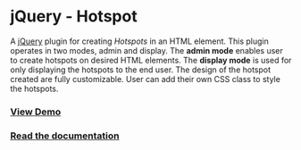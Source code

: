 jQuery - Hotspot
================

A [jQuery](http://www.jquery.com) plugin for creating *Hotspots* in an HTML element. This plugin operates in two modes, admin and display. The **admin mode** enables user to create hotspots on desired HTML elements. The **display mode** is used for only displaying the hotspots to the end user. The design of the hotspot created are fully customizable. User can add their own CSS class to style the hotspots.

### [View Demo](http://jquery-hotspot.herokuapp.com/)

### [Read the documentation](https://github.com/Aniruddha22/jquery-hotspot/wiki/Documentation)
